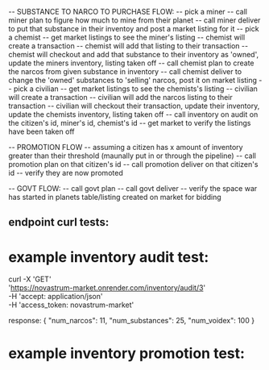 -- SUBSTANCE TO NARCO TO PURCHASE FLOW:
-- pick a miner
-- call miner plan to figure how much to mine from their planet
-- call miner deliver to put that substance in their inventoy and post a market listing for it
-- pick a chemist
-- get market listings to see the miner's listing
-- chemist will create a transaction
-- chemist will add that listing to their transaction
-- chemist will checkout and add that substance to their inventory as 'owned', update the miners inventory, listing taken off
-- call chemist plan to create the narcos from given substance in inventory
-- call chemist deliver to change the 'owned' substances to 'selling' narcos, post it on market listing
-- pick a civilian
-- get market listings to see the chemists's listing
-- civilian will create a transaction
-- civilian will add the narcos listing to their transaction
-- civilian will checkout their transaction, update their inventory, update the chemists inventory, listing taken off
-- call inventory on audit on the citizen's id, miner's id, chemist's id
-- get market to verify the listings have been taken off

-- PROMOTION FLOW
-- assuming a citizen has x amount of inventory greater than their threshold (maunally put in or through the pipeline)
-- call promotion plan on that citizen's id
-- call promotion deliver on that citizen's id
-- verify they are now promoted

-- GOVT FLOW:
-- call govt plan
-- call govt deliver
-- verify the space war has started in planets table/listing created on market for bidding

## endpoint curl tests:

# example inventory audit test:
curl -X 'GET' \
  'https://novastrum-market.onrender.com/inventory/audit/3' \
  -H 'accept: application/json' \
  -H 'access_token: novastrum-market'

response:
{
  "num_narcos": 11,
  "num_substances": 25,
  "num_voidex": 100
}

# example inventory promotion test:



